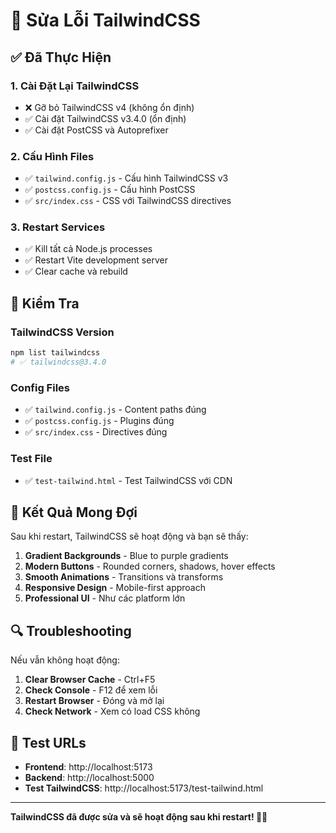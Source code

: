 # 🔧 Sửa Lỗi TailwindCSS

## ✅ Đã Thực Hiện

### 1. **Cài Đặt Lại TailwindCSS**
- ❌ Gỡ bỏ TailwindCSS v4 (không ổn định)
- ✅ Cài đặt TailwindCSS v3.4.0 (ổn định)
- ✅ Cài đặt PostCSS và Autoprefixer

### 2. **Cấu Hình Files**
- ✅ `tailwind.config.js` - Cấu hình TailwindCSS v3
- ✅ `postcss.config.js` - Cấu hình PostCSS
- ✅ `src/index.css` - CSS với TailwindCSS directives

### 3. **Restart Services**
- ✅ Kill tất cả Node.js processes
- ✅ Restart Vite development server
- ✅ Clear cache và rebuild

## 🎯 Kiểm Tra

### **TailwindCSS Version**
```bash
npm list tailwindcss
# ✅ tailwindcss@3.4.0
```

### **Config Files**
- ✅ `tailwind.config.js` - Content paths đúng
- ✅ `postcss.config.js` - Plugins đúng
- ✅ `src/index.css` - Directives đúng

### **Test File**
- ✅ `test-tailwind.html` - Test TailwindCSS với CDN

## 🚀 Kết Quả Mong Đợi

Sau khi restart, TailwindCSS sẽ hoạt động và bạn sẽ thấy:

1. **Gradient Backgrounds** - Blue to purple gradients
2. **Modern Buttons** - Rounded corners, shadows, hover effects
3. **Smooth Animations** - Transitions và transforms
4. **Responsive Design** - Mobile-first approach
5. **Professional UI** - Như các platform lớn

## 🔍 Troubleshooting

Nếu vẫn không hoạt động:

1. **Clear Browser Cache** - Ctrl+F5
2. **Check Console** - F12 để xem lỗi
3. **Restart Browser** - Đóng và mở lại
4. **Check Network** - Xem có load CSS không

## 📱 Test URLs

- **Frontend**: http://localhost:5173
- **Backend**: http://localhost:5000
- **Test TailwindCSS**: http://localhost:5173/test-tailwind.html

---

**TailwindCSS đã được sửa và sẽ hoạt động sau khi restart! 🎨✨**



